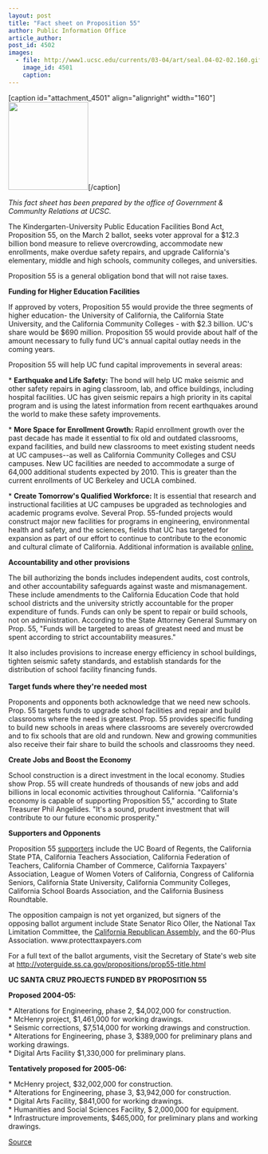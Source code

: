 ```yaml
---
layout: post
title: "Fact sheet on Proposition 55"
author: Public Information Office
article_author: 
post_id: 4502
images:
  - file: http://www1.ucsc.edu/currents/03-04/art/seal.04-02-02.160.gif
    image_id: 4501
    caption: 
---
```


[caption id="attachment_4501" align="alignright" width="160"]<a href="http://dev-ucsc-news.pantheonsite.io/wp-content/uploads/2004/02/seal.04-02-02.160.gif"><img class="size-full wp-image-4501" src="http://dev-ucsc-news.pantheonsite.io/wp-content/uploads/2004/02/seal.04-02-02.160.gif" alt="" width="160" height="176" /></a>[/caption]
<p>
  <i>This fact sheet has been prepared by the office of Government &amp; CommunIty Relations at UCSC.</i><br>
</p>
<p>
  The Kindergarten-University Public Education Facilities Bond Act, Proposition 55, on the March 2 ballot, seeks voter approval for a $12.3 billion bond measure to relieve overcrowding, accommodate new enrollments, make overdue safety repairs, and upgrade California's elementary, middle and high schools, community colleges, and universities.
</p>
<p>
  Proposition 55 is a general obligation bond that will not raise taxes.<br>
</p>
<p>
  <b>Funding for Higher Education Facilities</b><br>
</p>
<p>
  If approved by voters, Proposition 55 would provide the three segments of higher education- the University of California, the California State University, and the California Community Colleges - with $2.3 billion. UC's share would be $690 million. Proposition 55 would provide about half of the amount necessary to fully fund UC's annual capital outlay needs in the coming years.<br>
</p>
<p>
  Proposition 55 will help UC fund capital improvements in several areas:<br>
</p>
<p>
  * <b>Earthquake and Life Safety:</b> The bond will help UC make seismic and other safety repairs in aging classroom, lab, and office buildings, including hospital facilities. UC has given seismic repairs a high priority in its capital program and is using the latest information from recent earthquakes around the world to make these safety improvements.<br>
</p>
<p>
  * <b>More Space for Enrollment Growth:</b> Rapid enrollment growth over the past decade has made it essential to fix old and outdated classrooms, expand facilities, and build new classrooms to meet existing student needs at UC campuses--as well as California Community Colleges and CSU campuses. New UC facilities are needed to accommodate a surge of 64,000 additional students expected by 2010. This is greater than the current enrollments of UC Berkeley and UCLA combined.<br>
</p>
<p>
  * <b>Create Tomorrow's Qualified Workforce:</b> It is essential that research and instructional facilities at UC campuses be upgraded as technologies and academic programs evolve. Several Prop. 55-funded projects would construct major new facilities for programs in engineering, environmental health and safety, and the sciences, fields that UC has targeted for expansion as part of our effort to continue to contribute to the economic and cultural climate of California. Additional information is available <a href="http://www.universityofcalifornia.edu/itstartshere">online.</a><br>
</p>
<p>
  <b>Accountability and other provisions</b><br>
</p>
<p>
  The bill authorizing the bonds includes independent audits, cost controls, and other accountability safeguards against waste and mismanagement. These include amendments to the California Education Code that hold school districts and the university strictly accountable for the proper expenditure of funds. Funds can only be spent to repair or build schools, not on administration. According to the State Attorney General Summary on Prop. 55, "Funds will be targeted to areas of greatest need and must be spent according to strict accountability measures."<br>
</p>
<p>
  It also includes provisions to increase energy efficiency in school buildings, tighten seismic safety standards, and establish standards for the distribution of school facility financing funds.<br>
  <br>
  <b>Target funds where they're needed most</b><br>
</p>
<p>
  Proponents and opponents both acknowledge that we need new schools. Prop. 55 targets funds to upgrade school facilities and repair and build classrooms where the need is greatest. Prop. 55 provides specific funding to build new schools in areas where classrooms are severely overcrowded and to fix schools that are old and rundown. New and growing communities also receive their fair share to build the schools and classrooms they need.<br>
</p>
<p>
  <b>Create Jobs and Boost the Economy</b><br>
</p>
<p>
  School construction is a direct investment in the local economy. Studies show Prop. 55 will create hundreds of thousands of new jobs and add billions in local economic activities throughout California. "California's economy is capable of supporting Proposition 55," according to State Treasurer Phil Angelides. "It's a sound, prudent investment that will contribute to our future economic prosperity."<br>
</p>
<p>
  <b>Supporters and Opponents</b>
</p>
<p>
  Proposition 55 <a href="http://www.yeson55.com">supporters</a> include the UC Board of Regents, the California State PTA, California Teachers Association, California Federation of Teachers, California Chamber of Commerce, California Taxpayers' Association, League of Women Voters of California, Congress of California Seniors, California State University, California Community Colleges, California School Boards Association, and the California Business Roundtable.<br>
</p>
<p>
  The opposition campaign is not yet organized, but signers of the<br>
  opposing ballot argument include State Senator Rico Oller, the National Tax Limitation Committee, the <a href="http://www.protecttaxpayers.com">California Republican Assembly,</a> and the 60-Plus Association. www.protecttaxpayers.com
</p>
<p>
  For a full text of the ballot arguments, visit the Secretary of State's web site at <a href="http://voterguide.ss.ca.gov/propositions/prop55-title.html">http://voterguide.ss.ca.gov/propositions/prop55-title.html<br></a>
</p>
<p>
  <b>UC SANTA CRUZ PROJECTS FUNDED BY PROPOSITION 55<br></b>
</p>
<p>
  <b>Proposed 2004-05:</b>
</p>
<p>
  * Alterations for Engineering, phase 2, $4,002,000 for construction.<br>
  * McHenry project, $1,461,000 for working drawings.<br>
  * Seismic corrections, $7,514,000 for working drawings and construction.<br>
  * Alterations for Engineering, phase 3, $389,000 for preliminary plans and working drawings.<br>
  * Digital Arts Facility $1,330,000 for preliminary plans.<br>
</p>
<p>
  <b>Tentatively proposed for 2005-06:</b>
</p>
<p>
  * McHenry project, $32,002,000 for construction.<br>
  * Alterations for Engineering, phase 3, $3,942,000 for construction.<br>
  * Digital Arts Facility, $841,000 for working drawings.<br>
  * Humanities and Social Sciences Facility, $ 2,000,000 for equipment.<br>
  * Infrastructure improvements, $465,000, for preliminary plans and working drawings.<br>
</p>
<p><a href="http://www1.ucsc.edu/currents/03-04/02-02/fact_sheet.html" title="Permalink to fact_sheet">Source</a></p>
